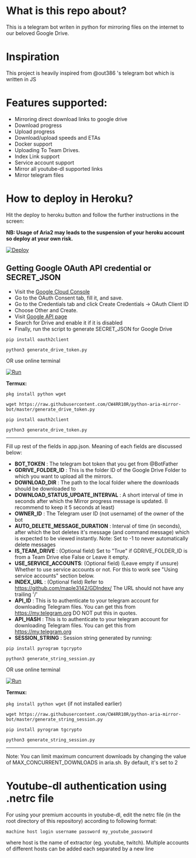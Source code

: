 # What is this repo about?
This is a telegram bot writen in python for mirroring files on the internet to our beloved Google Drive.

# Inspiration 
This project is heavily inspired from @out386 's telegram bot which is written in JS

# Features supported:
- Mirroring direct download links to google drive
- Download progress
- Upload progress
- Download/upload speeds and ETAs
- Docker support
- Uploading To Team Drives.
- Index Link support
- Service account support
- Mirror all youtube-dl supported links
- Mirror telegram files


# How to deploy in Heroku?
Hit the deploy to heroku button and follow the further instructions in the screen:

**NB: Usage of Aria2 may leads to the suspension of your heroku account so deploy at your own risk.**

[![Deploy](https://www.herokucdn.com/deploy/button.svg)](https://heroku.com/deploy?template=https://github.com/CW4RR10R/python-aria-mirror-bot/tree/master)


 

## Getting Google OAuth API credential or SECRET_JSON

- Visit the [Google Cloud Console](https://console.developers.google.com/apis/credentials)
- Go to the OAuth Consent tab, fill it, and save.
- Go to the Credentials tab and click Create Credentials -> OAuth Client ID
- Choose Other and Create.
- Visit [Google API page](https://console.developers.google.com/apis/library)
- Search for Drive and enable it if it is disabled
- Finally, run the script to generate SECRET_JSON for Google Drive

```
pip install oauth2client
```
```
python3 generate_drive_token.py
```
OR use online terminal

[![Run](https://img.shields.io/badge/Run%20Online-Red)](https://gdrive-auth.cw4rr10r.repl.run)

**Termux:**

``` pkg install python wget ```

``` wget https://raw.githubusercontent.com/CW4RR10R/python-aria-mirror-bot/master/generate_drive_token.py ```

``` pip install oauth2client ```

``` python3 generate_drive_token.py ```
___


Fill up rest of the fields in app.json. Meaning of each fields are discussed below:
- **BOT_TOKEN** : The telegram bot token that you get from @BotFather
- **GDRIVE_FOLDER_ID** : This is the folder ID of the Google Drive Folder to which you want to upload all the mirrors.
- **DOWNLOAD_DIR** : The path to the local folder where the downloads should be downloaded to
- **DOWNLOAD_STATUS_UPDATE_INTERVAL** : A short interval of time in seconds after which the Mirror progress message is updated. (I recommend to keep it 5 seconds at least)  
- **OWNER_ID** : The Telegram user ID (not username) of the owner of the bot
- **AUTO_DELETE_MESSAGE_DURATION** : Interval of time (in seconds), after which the bot deletes it's message (and command message) which is expected to be viewed instantly. Note: Set to -1 to never automatically delete messages
- **IS_TEAM_DRIVE** : (Optional field) Set to "True" if GDRIVE_FOLDER_ID is from a Team Drive else False or Leave it empty.
- **USE_SERVICE_ACCOUNTS**: (Optional field) (Leave empty if unsure) Whether to use service accounts or not. For this to work see  "Using service accounts" section below.
- **INDEX_URL** : (Optional field) Refer to https://github.com/maple3142/GDIndex/ The URL should not have any trailing '/'
- **API_ID** : This is to authenticate to your telegram account for downloading Telegram files. You can get this from https://my.telegram.org DO NOT put this in quotes.
- **API_HASH** : This is to authenticate to your telegram account for downloading Telegram files. You can get this from https://my.telegram.org
- **SESSION_STRING** : Session string generated by running:

```
pip install pyrogram tgcrypto
```
```
python3 generate_string_session.py
```
OR use online terminal

[![Run](https://img.shields.io/badge/Run%20Online-Red)](https://gen-session.cw4rr10r.repl.run)

**Termux:**

``` pkg install python wget ``` (if not installed earlier)

``` wget https://raw.githubusercontent.com/CW4RR10R/python-aria-mirror-bot/master/generate_string_session.py ```

``` pip install pyrogram tgcrypto ```

``` python3 generate_string_session.py ```

___

Note: You can limit maximum concurrent downloads by changing the value of MAX_CONCURRENT_DOWNLOADS in aria.sh. By default, it's set to 2
 


# Youtube-dl authentication using .netrc file
For using your premium accounts in youtube-dl, edit the netrc file (in the root directory of this repository) according to following format:
```
machine host login username password my_youtube_password
```
where host is the name of extractor (eg. youtube, twitch). Multiple accounts of different hosts can be added each separated by a new line
